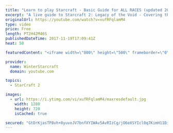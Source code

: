 ```yaml
---
title: "Learn to play Starcraft - Basic Guide for ALL RACES (updated 2017)"
excerpt: "A live guide to Starcraft 2: Legacy of the Void - Covering the basics and build orders for all of the races, and covering the important decisions to be made early in the game.  Not a step by step guide but a demonstration once you have the very basics of the units and races!"
originalUrl: https://youtube.com/watch?v=xufRFqlamM4
type: video
price: Free
length: PT2H42M46S
publishedDateTime: 2017-11-19T17:09:41Z
heat: 50

featuredContent: "<iframe width=\"800\" height=\"500\" frameborder=\"0\" src=\"https://www.youtube.com/embed/xufRFqlamM4\" allow=\"accelerometer; autoplay; encrypted-media; gyroscope; picture-in-picture\" allowfullscreen></iframe>"

provider:
  name: WinterStarcraft
  domain: youtube.com

topics:
  - StarCraft 2

images:
  - url: https://i.ytimg.com/vi/xufRFqlamM4/maxresdefault.jpg
    width: 1280
    height: 720
    isCached: true

secured: "GtDrKjasTP8vh+8yuvoJV7bnfXYIWAv5AvRIzCg/jO6eXSYIcl0q7KimH11DiSnwQf3kkZf6pXFRnfRxabqKdf7gB2EBLs8Sn7CFPQ/hLeees+aaFPBkdr4aCawPLkjaJAR0I3+wBtcd5y8Mpo7b5lgXEuUg8OeB/K6KLduSbKzoWE+CwejWF2gaGi0SKjpH+2R+c8YN8PM+8vQtONhGNb0PrYHMdYsdg1keFWE6qzIF1NeXO5fe2nBvWfeQX7uHrYFS4cHOmRM3KfyNKHPxyKQ6VfNEIWMw83BM8G28Iv52RQ7VLRy6zEVRE8yPqGNfLumMkYurxKp2NYHBHlgZoX9gK+YIF2uhd5yodqVd9Wv1xK1OxLsozFEAC/Cms9h2cTlUObjnba8DoXkH0NeSXtf5AoXD/WVGeWMFaglAxyDtPrC3iucsi0VHV63d2Ru+;0xxkUadl3I9qXB5WtJ3knQ=="
---
```


